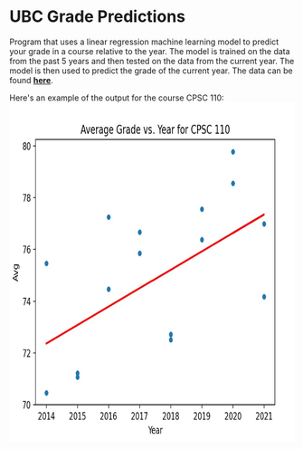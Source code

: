 # UBC Grade Predictions

Program that uses a linear regression machine learning model to predict your grade in a course relative to the year. The model is trained on the data from the past 5 years and then tested on the data from the current year. The model is then used to predict the grade of the current year. The data can be found **[here](https://github.com/DonneyF/ubc-pair-grade-data)**.

Here's an example of the output for the course CPSC 110:
<a href="url"><img src="example.jpg" align="left" height="600" width="800" ></a>
